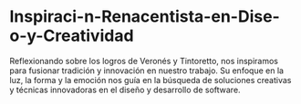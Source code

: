 # Inspiraci-n-Renacentista-en-Dise-o-y-Creatividad
Reflexionando sobre los logros de Veronés y Tintoretto, nos inspiramos para fusionar tradición y innovación en nuestro trabajo. Su enfoque en la luz, la forma y la emoción nos guía en la búsqueda de soluciones creativas y técnicas innovadoras en el diseño y desarrollo de software.
